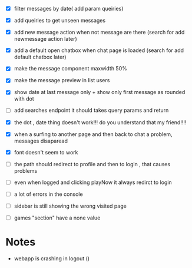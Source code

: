 

 - [x] filter messages by date( add param queiries)

 - [x] add queiries to get unseen messages
 - [x] add new message action when not message are there (search for add newmessage action later)
 - [x] add a default open chatbox when chat page is loaded (search for add default chatbox later)
 - [x] make the message component maxwidth 50%
 - [x] make the message preview in list users  
 - [x] show date at last message only + show only first message as rounded with dot
 - [ ] add searches endpoint it should takes query params and return

 - [x] the dot , date thing doesn't work!!! do you understand that my friend!!!!
 - [x] when a surfing to another page and then back to chat a problem, messages disaparead
 - [x] font doesn't seem to work
 - [ ] the path should redirect to profile and then to login , that causes problems
 - [ ] even when logged and clicking playNow it always redirct to login
 - [ ] a lot of errors in the console
 - [ ] sidebar is still showing the wrong visited page
 - [ ] games "section" have a none value

# Notes
- webapp is crashing in logout ()


